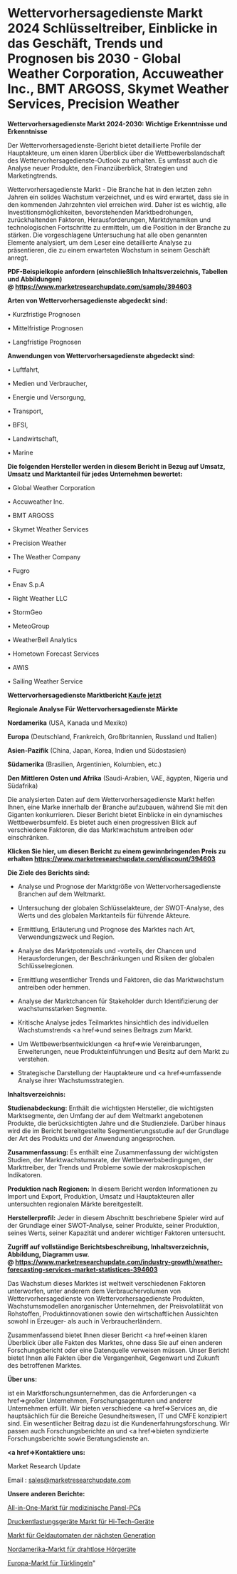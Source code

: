 # Wettervorhersagedienste Markt 2024 Schlüsseltreiber, Einblicke in das Geschäft, Trends und Prognosen bis 2030 - Global Weather Corporation, Accuweather Inc., BMT ARGOSS, Skymet Weather Services, Precision Weather

<strong>Wettervorhersagedienste Markt 2024-2030: Wichtige Erkenntnisse und Erkenntnisse</strong>

Der Wettervorhersagedienste-Bericht bietet detaillierte Profile der Hauptakteure, um einen klaren Überblick über die Wettbewerbslandschaft des Wettervorhersagedienste-Outlook zu erhalten. Es umfasst auch die Analyse neuer Produkte, den Finanzüberblick, Strategien und Marketingtrends.

Wettervorhersagedienste Markt - Die Branche hat in den letzten zehn Jahren ein solides Wachstum verzeichnet, und es wird erwartet, dass sie in den kommenden Jahrzehnten viel erreichen wird. Daher ist es wichtig, alle Investitionsmöglichkeiten, bevorstehenden Marktbedrohungen, zurückhaltenden Faktoren, Herausforderungen, Marktdynamiken und technologischen Fortschritte zu ermitteln, um die Position in der Branche zu stärken. Die vorgeschlagene Untersuchung hat alle oben genannten Elemente analysiert, um dem Leser eine detaillierte Analyse zu präsentieren, die zu einem erwarteten Wachstum in seinem Geschäft anregt.

<strong><b>PDF-Beispielkopie anfordern (einschließlich Inhaltsverzeichnis, Tabellen und Abbildungen) @ </b></strong><strong><a href=https://www.marketresearchupdate.com/sample/394603><strong>https://www.marketresearchupdate.com/sample/394603</u></a></strong></strong>

<strong>Arten von Wettervorhersagedienste abgedeckt sind:</strong>

• Kurzfristige Prognosen

• Mittelfristige Prognosen

• Langfristige Prognosen

<strong>Anwendungen von Wettervorhersagedienste abgedeckt sind:</strong>

• Luftfahrt,

• Medien und Verbraucher,

• Energie und Versorgung,

• Transport,

• BFSI,

• Landwirtschaft,

• Marine

<strong>Die folgenden Hersteller werden in diesem Bericht in Bezug auf Umsatz, Umsatz und Marktanteil für jedes Unternehmen bewertet:</strong>

• Global Weather Corporation

• Accuweather Inc.

• BMT ARGOSS

• Skymet Weather Services

• Precision Weather

• The Weather Company

• Fugro

• Enav S.p.A

• Right Weather LLC

• StormGeo

• MeteoGroup

• WeatherBell Analytics

• Hometown Forecast Services

• AWIS

• Sailing Weather Service

<strong>Wettervorhersagedienste Marktbericht <a href=https://www.marketresearchupdate.com/buynow/394603>Kaufe jetzt</a></strong>

<strong>Regionale Analyse Für Wettervorhersagedienste Märkte</strong>

<strong>Nordamerika</strong> (USA, Kanada und Mexiko)

<strong>Europa</strong> (Deutschland, Frankreich, Großbritannien, Russland und Italien)

<strong>Asien-Pazifik</strong> (China, Japan, Korea, Indien und Südostasien)

<strong>Südamerika</strong> (Brasilien, Argentinien, Kolumbien, etc.)

<strong>Den Mittleren</strong> <strong>Osten und Afrika</strong> (Saudi-Arabien, VAE, ägypten, Nigeria und Südafrika)

Die analysierten Daten auf dem Wettervorhersagedienste Markt helfen Ihnen, eine Marke innerhalb der Branche aufzubauen, während Sie mit den Giganten konkurrieren. Dieser Bericht bietet Einblicke in ein dynamisches Wettbewerbsumfeld. Es bietet auch einen progressiven Blick auf verschiedene Faktoren, die das Marktwachstum antreiben oder einschränken.

<strong>Klicken Sie hier, um diesen Bericht zu einem gewinnbringenden Preis zu erhalten
</strong><strong><a href=https://www.marketresearchupdate.com/discount/394603>https://www.marketresearchupdate.com/discount/394603</b></u></strong></a>

<strong>Die Ziele des Berichts sind:</strong>

- Analyse und Prognose der Marktgröße von Wettervorhersagedienste Branchen auf dem Weltmarkt.

- Untersuchung der globalen Schlüsselakteure, der SWOT-Analyse, des Werts und des globalen Marktanteils für führende Akteure.

- Ermittlung, Erläuterung und Prognose des Marktes nach Art, Verwendungszweck und Region.

- Analyse des Marktpotenzials und -vorteils, der Chancen und Herausforderungen, der Beschränkungen und Risiken der globalen Schlüsselregionen.

- Ermittlung wesentlicher Trends und Faktoren, die das Marktwachstum antreiben oder hemmen.

- Analyse der Marktchancen für Stakeholder durch Identifizierung der wachstumsstarken Segmente.

- Kritische Analyse jedes Teilmarktes hinsichtlich des individuellen Wachstumstrends <a href=>und</a> seines Beitrags zum Markt.

- Um Wettbewerbsentwicklungen <a href=>wie</a> Vereinbarungen, Erweiterungen, neue Produkteinführungen und Besitz auf dem Markt zu verstehen.

- Strategische Darstellung der Hauptakteure und <a href=>umfas</a>sende Analyse ihrer Wachstumsstrategien.

<strong>Inhaltsverzeichnis:</strong>

<strong>Studienabdeckung:</strong> Enthält die wichtigsten Hersteller, die wichtigsten Marktsegmente, den Umfang der auf dem Weltmarkt angebotenen Produkte, die berücksichtigten Jahre und die Studienziele. Darüber hinaus wird die im Bericht bereitgestellte Segmentierungsstudie auf der Grundlage der Art des Produkts und der Anwendung angesprochen.

<strong>Zusammenfassung:</strong> Es enthält eine Zusammenfassung der wichtigsten Studien, der Marktwachstumsrate, der Wettbewerbsbedingungen, der Markttreiber, der Trends und Probleme sowie der makroskopischen Indikatoren.

<strong>Produktion nach Regionen:</strong> In diesem Bericht werden Informationen zu Import und Export, Produktion, Umsatz und Hauptakteuren aller untersuchten regionalen Märkte bereitgestellt.

<strong>Herstellerprofil:</strong> Jeder in diesem Abschnitt beschriebene Spieler wird auf der Grundlage einer SWOT-Analyse, seiner Produkte, seiner Produktion, seines Werts, seiner Kapazität und anderer wichtiger Faktoren untersucht.

<strong><b>Zugriff auf vollständige Berichtsbeschreibung, Inhaltsverzeichnis, Abbildung, Diagramm usw. @ </b></strong><strong><a href=https://www.marketresearchupdate.com/industry-growth/weather-forecasting-services-market-statistices-394603>https://www.marketresearchupdate.com/industry-growth/weather-forecasting-services-market-statistices-394603</a></strong>

Das Wachstum dieses Marktes ist weltweit verschiedenen Faktoren unterworfen, unter anderem dem Verbrauchervolumen von Wettervorhersagedienste von Wettervorhersagedienste Produkten, Wachstumsmodellen anorganischer Unternehmen, der Preisvolatilität von Rohstoffen, Produktinnovationen sowie den wirtschaftlichen Aussichten sowohl in Erzeuger- als auch in Verbraucherländern.

Zusammenfassend bietet Ihnen dieser Bericht <a href=>einen</a> klaren Überblick über alle Fakten des Marktes, ohne dass Sie auf einen anderen Forschungsbericht oder eine Datenquelle verweisen müssen. Unser Bericht bietet Ihnen alle Fakten über die Vergangenheit, Gegenwart und Zukunft des betroffenen Marktes.

<strong>Über uns:</strong>

 ist ein Marktforschungsunternehmen, das die Anforderungen <a href=>großer</a> Unternehmen, Forschungsagenturen und anderer Unternehmen erfüllt. Wir bieten verschiedene <a href=>Services</a> an, die hauptsächlich für die Bereiche Gesundheitswesen, IT und CMFE konzipiert sind. Ein wesentlicher Beitrag dazu ist die Kundenerfahrungsforschung. Wir passen auch Forschungsberichte an und <a href=>bieten</a> syndizierte Forschungsberichte sowie Beratungsdienste an.

<strong><a href=>Kontaktiere uns:</a></strong>

Market Research Update

Email : sales@marketresearchupdate.com

<strong>Unsere anderen Berichte:</strong>

<a href=https://www.linkedin.com/pulse/all-in-one-medical-panel-pc-market-2023-challenges>All-in-One-Markt für medizinische Panel-PCs</a>

<a href=https://www.linkedin.com/pulse/pressure-relief-devices-hi-tech-device-market-size-growth>Druckentlastungsgeräte Markt für Hi-Tech-Geräte</a>

<a href=https://www.linkedin.com/pulse/next-gen-atm-market-size-share-outlook-growth-prospects>Markt für Geldautomaten der nächsten Generation</a>

<a href=https://www.linkedin.com/pulse/north-america-wireless-hearing-aid-market-trends>Nordamerika-Markt für drahtlose Hörgeräte</a>

<a href=https://www.linkedin.com/pulse/europe-doorbells-market-report-covers-future-trends-research>Europa-Markt für Türklingeln</a>"
